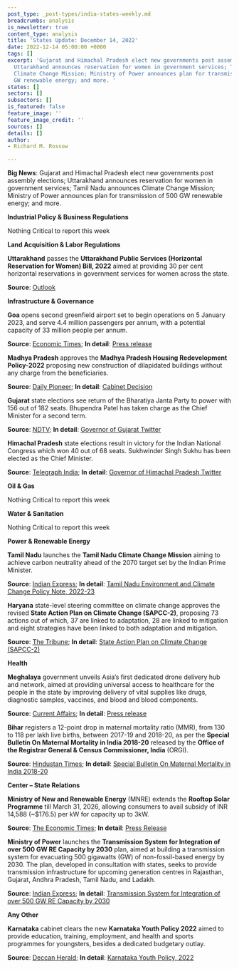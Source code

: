 ```yaml
---
post_type: _post-types/india-states-weekly.md
breadcrumbs: analysis
is_newsletter: true
content_type: analysis
title: 'States Update: December 14, 2022'
date: 2022-12-14 05:00:00 +0000
tags: []
excerpt: 'Gujarat and Himachal Pradesh elect new governments post assembly elections;
  Uttarakhand announces reservation for women in government services; Tamil Nadu announces
  Climate Change Mission; Ministry of Power announces plan for transmission of 500
  GW renewable energy; and more. '
states: []
sectors: []
subsectors: []
is_featured: false
feature_image: ''
feature_image_credit: ''
sources: []
details: []
author:
- Richard M. Rossow

---
```

**Big News**: Gujarat and Himachal Pradesh elect new governments post assembly elections; Uttarakhand announces reservation for women in government services; Tamil Nadu announces Climate Change Mission; Ministry of Power announces plan for transmission of 500 GW renewable energy; and more.

**Industrial Policy & Business Regulations**

Nothing Critical to report this week

**Land Acquisition & Labor Regulations**

**Uttarakhand** passes the **Uttarakhand Public Services (Horizontal Reservation for Women) Bill, 2022** aimed at providing 30 per cent horizontal reservations in government services for women across the state. 

**Source**: [Outlook](https://www.outlookindia.com/national/uttarakhand-passes-bill-for-30-horizontal-reservation-for-local-women-what-it-means-news-243607)

**Infrastructure & Governance**

**Goa** opens second greenfield airport set to begin operations on 5 January 2023, and serve 4.4 million passengers per annum, with a potential capacity of 33 million people per annum. 

**Source**: [Economic Times](https://economictimes.indiatimes.com/industry/transportation/airlines-/-aviation/pm-modi-inaugurates-goas-second-airport-to-start-operations-from-january-5/articleshow/96152479.cms); **In detail**: [Press release](https://www.pmindia.gov.in/en/news_updates/pm-inaugurates-greenfield-international-airport-in-mopa-goa/?comment=disable)

**Madhya Pradesh** approves the **Madhya Pradesh Housing Redevelopment Policy-2022** proposing new construction of dilapidated buildings without any charge from the beneficiaries. 

**Source**: [Daily Pioneer](https://www.dailypioneer.com/2022/state-editions/cabinet-approves-mp-housing-redevelopment-policy-2022.html); **In detail**: [Cabinet Decision](https://acrobat.adobe.com/id/urn:aaid:sc:VA6C2:295d40fc-1304-42ad-9407-27a5e8f8b297)

**Gujarat** state elections see return of the Bharatiya Janta Party to power with 156 out of 182 seats. Bhupendra Patel has taken charge as the Chief Minister for a second term. 

**Source**: [NDTV](https://www.ndtv.com/india-news/gujarat-elections-grand-oath-ceremony-for-bhupendra-patel-in-gujarat-today-pm-narendra-modi-to-attend-3598311); **In detail**: [Governor of Gujarat Twitter](https://twitter.com/GovernorofGuj/status/1602266150464782340)

**Himachal Pradesh** state elections result in victory for the Indian National Congress which won 40 out of 68 seats. Sukhwinder Singh Sukhu has been elected as the Chief Minister. 

**Source**: [Telegraph India](https://www.telegraphindia.com/india/sukhwinder-sukhu-sworn-in-as-himachal-pradeshs-15th-chief-minister-mallikarjun-kharge-rahul-gandhi-priyanka-gandhi-attended-ceremony/cid/1903245); **In detail**: [Governor of Himachal Pradesh Twitter](https://twitter.com/RajBhavanHP/status/1601933510583136257)

**Oil & Gas**

Nothing Critical to report this week

**Water & Sanitation**

Nothing Critical to report this week

**Power & Renewable Energy**

**Tamil Nadu** launches the **Tamil Nadu Climate Change Mission** aiming to achieve carbon neutrality ahead of the 2070 target set by the Indian Prime Minister.

**Source**: [Indian Express](https://indianexpress.com/article/cities/chennai/tamil-nadu-climate-change-mission-mk-stalin-inauguration-8316468/lite/); **In detail**: [Tamil Nadu Environment and Climate Change Policy Note, 2022-23](https://cms.tn.gov.in/sites/default/files/documents/eccf_e_pn_2022_23.pdf)

**Haryana** state-level steering committee on climate change approves the revised **State Action Plan on Climate Change (SAPCC-2)**, proposing 73 actions out of which, 37 are linked to adaptation, 28 are linked to mitigation and eight strategies have been linked to both adaptation and mitigation. 

**Source**: [The Tribune](https://www.tribuneindia.com/news/haryana/nod-to-revised-action-plan-on-climate-change-459441); **In detail**: [State Action Plan on Climate Change (SAPCC-2)](http://harenvironment.gov.in/sites/default/files/documents/doc/Revised%20SAPCC_compressed.pdf)

**Health**

**Meghalaya** government unveils Asia’s first dedicated drone delivery hub and network, aimed at providing universal access to healthcare for the people in the state by improving delivery of vital supplies like drugs, diagnostic samples, vaccines, and blood and blood components. 

**Source**: [Current Affairs](https://currentaffairs.adda247.com/meghalaya-government-launches-asias-first-drone-delivery-hub-for-easy-access-to-healthcare/); **In detail**: [Press release](https://meghalaya.gov.in/sites/default/files/press_release/Meghalaya_Launched_its_First_Drone_Station_5th_Dec_2022.pdf)

**Bihar** registers a 12-point drop in maternal mortality ratio (MMR), from 130 to 118 per lakh live births, between 2017-19 and 2018-20, as per the **Special Bulletin On Maternal Mortality in India 2018-20** released by the **Office of the Registrar General & Census Commissioner, India** (ORGI). 

**Source**: [Hindustan Times](https://www.hindustantimes.com/cities/patna-news/bihars-maternal-mortality-rate-improves-still-worse-than-national-average-101669912444584.html); **In detail**: [Special Bulletin On Maternal Mortality in India 2018-20](https://censusindia.gov.in/nada/index.php/catalog/44379)

**Center – State Relations**

**Ministry of New and Renewable Energy** (MNRE) extends the **Rooftop Solar Programme** till March 31, 2026, allowing consumers to avail subsidy of INR 14,588 (\~$176.5) per kW for capacity up to 3kW. 

**Source**: [The Economic Times](https://economictimes.indiatimes.com/industry/renewables/government-extends-rooftop-solar-programme-till-march-2026/articleshow/96091604.cms); **In detail**: [Press Release](https://pib.gov.in/PressReleasePage.aspx?PRID=1881780)

**Ministry of Power** launches the **Transmission System for Integration of over 500 GW RE Capacity by 2030** plan, aimed at building a transmission system for evacuating 500 gigawatts (GW) of non-fossil-based energy by 2030. The plan, developed in consultation with states, seeks to provide transmission infrastructure for upcoming generation centres in Rajasthan, Gujarat, Andhra Pradesh, Tamil Nadu, and Ladakh. 

**Source**: [Indian Express](https://www.newindianexpress.com/business/2022/dec/07/centrelaunches-plan-for-transmission-of-500-gw-green-energy-by-2030-2525953.html); **In detail**: [Transmission System for Integration of over 500 GW RE Capacity by 2030](https://cea.nic.in/wp-content/uploads/notification/2022/12/CEA_Tx_Plan_for_500GW_Non_fossil_capacity_by_2030.pdf)

**Any Other**

**Karnataka** cabinet clears the new **Karnataka Youth Policy 2022** aimed to provide education, training, employment, and health and sports programmes for youngsters, besides a dedicated budgetary outlay. 

**Source**: [Deccan Herald](https://www.deccanherald.com/state/top-karnataka-stories/karnataka-cabinet-gives-nod-to-karnataka-youth-policy-1169999.html); **In detail**: [Karnataka Youth Policy, 2022](https://acrobat.adobe.com/id/urn:aaid:sc:VA6C2:7c95f60f-1acb-4930-93cd-4c74150cb545)
